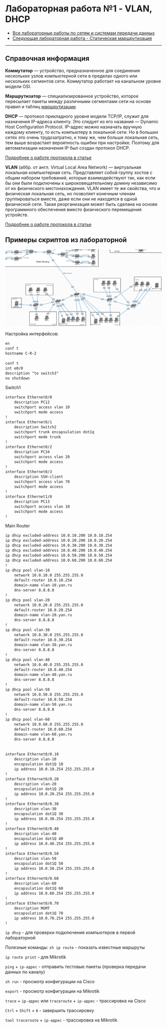 # Лабораторная работа №1 - VLAN, DHCP

* [Все лабораторные работы по сетям и системам передачи данных](./README.md)
* [Следующая лабораторная работа - Статическая маршрутизация](static_routing.md)

---
## Справочная информация

**Коммутатор** — устройство, предназначенное для соединения нескольких узлов компьютерной сети в пределах одного или нескольких сегментов сети. Коммутатор работает на канальном уровне модели OSI.

**Маршрутизатор** — специализированное устройство, которое пересылает пакеты между различными сегментами сети на основе правил и таблиц [маршрутизации](static_routing.md).

**DHCP** — протокол прикладного уровня модели TCP/IP, служит для назначения IP-адреса клиенту. Это следует из его названия — Dynamic Host Configuration Protocol. IP-адрес можно назначать вручную каждому клиенту, то есть компьютеру в локальной сети. Но в больших сетях это очень трудозатратно, к тому же, чем больше локальная сеть, тем выше возрастает вероятность ошибки при настройке. Поэтому для автоматизации назначения IP был создан протокол DHCP.

[Подробнее о работе протокола в статье](https://selectel.ru/blog/dhcp-protocol/)

**VLAN** (аббр. от англ. Virtual Local Area Network) — виртуальная локальная компьютерная сеть. Представляет собой группу хостов с общим набором требований, которые взаимодействуют так, как если бы они были подключены к широковещательному домену независимо от их физического местонахождения. VLAN имеет те же свойства, что и физическая локальная сеть, но позволяет конечным членам группироваться вместе, даже если они не находятся в одной физической сети. Такая реорганизация может быть сделана на основе программного обеспечения вместо физического перемещения устройств.

[Подробнее о работе протокола в статье](https://habr.com/ru/post/319080/)

## Примеры скриптов из лабораторной

![](./image/nets1.png)

Настройка интерфейсов:
```
en
conf t
hostname C-R-2

conf t
int e0/0
description "to switch3"
no shutdown
```

Switch1

```
interface Ethernet0/0
    description PC12
    switchport access vlan 10
    switchport mode access
!
interface Ethernet0/1
    description Switch2
    switchport trunk encapsulation dot1q
    switchport mode trunk
!
interface Ethernet0/2
    description PC34
    switchport access vlan 20
    switchport mode access
!
interface Ethernet0/3
    description SSH-client
    switchport access vlan 70
    switchport mode access
!
interface Ethernet1/0
    description PC13
    switchport access vlan 10
    switchport mode access
!
```

Main Router

```    
ip dhcp excluded-address 10.0.10.200 10.0.10.254
ip dhcp excluded-address 10.0.20.200 10.0.20.254
ip dhcp excluded-address 10.0.30.200 10.0.30.254
ip dhcp excluded-address 10.0.40.200 10.0.40.254
ip dhcp excluded-address 10.0.50.200 10.0.50.254
ip dhcp excluded-address 10.0.60.200 10.0.60.254
!
ip dhcp pool vlan-10
    network 10.0.10.0 255.255.255.0
    default-router 10.0.10.254
    domain-name vlan-10.yan.ru
    dns-server 8.8.8.8
!
ip dhcp pool vlan-20
    network 10.0.20.0 255.255.255.0
    default-router 10.0.20.254
    domain-name vlan-20.yan.ru
    dns-server 8.8.8.8
!
ip dhcp pool vlan-30
    network 10.0.30.0 255.255.255.0
    default-router 10.0.30.254
    domain-name vlan-30.yan.ru
    dns-server 8.8.8.8
!
ip dhcp pool vlan-40
    network 10.0.40.0 255.255.255.0
    default-router 10.0.40.254
    domain-name vlan-40.yan.ru
    dns-server 8.8.8.8
!
ip dhcp pool vlan-50
    network 10.0.50.0 255.255.255.0
    default-router 10.0.50.254
    domain-name vlan-50.yan.ru
    dns-server 8.8.8.8
!
ip dhcp pool vlan-60
    network 10.0.60.0 255.255.255.0
    default-router 10.0.60.254
    domain-name vlan-60.yan.ru
    dns-server 8.8.8.8


interface Ethernet0/0.10
    description vlan-10
    encapsulation dot1Q 10
    ip address 10.0.10.254 255.255.255.0
!
interface Ethernet0/0.20
    description vlan-20
    encapsulation dot1Q 20
    ip address 10.0.20.254 255.255.255.0
!
interface Ethernet0/0.30
    description vlan-30
    encapsulation dot1Q 30
    ip address 10.0.30.254 255.255.255.0
!
interface Ethernet0/0.40
    description vlan-40
    encapsulation dot1Q 40
    ip address 10.0.40.254 255.255.255.0
!
interface Ethernet0/0.50
    description vlan-50
    encapsulation dot1Q 50
    ip address 10.0.50.254 255.255.255.0
!
interface Ethernet0/0.60
    description vlan-60
    encapsulation dot1Q 60
    ip address 10.0.60.254 255.255.255.0
!
interface Ethernet0/0.70
    description MGMT
    encapsulation dot1Q 70
    ip address 10.0.70.254 255.255.255.0
!
```

`ip dhcp` - для проверки подключения компьютеров в первой лабораторной

Полезные команды:
`sh ip route` - показать известные маршруты

`ip route print` - для Mikrotik

`ping` + `ip-адрес` - отправить тестовые пакеты (проверка передачи данных по каналу)

`sh run` - просмотр конфигурации на Cisco

`export` - просмотр конфигурации на Mikrotik

`trace` + `ip-адрес` или `traceroute` + `ip-адрес` - трассировка на Cisco

`Ctrl` + `Shift` + `6` - завершить трассировку

`tool traceroute` + `ip-адрес` - трассировка на Mikrotik

